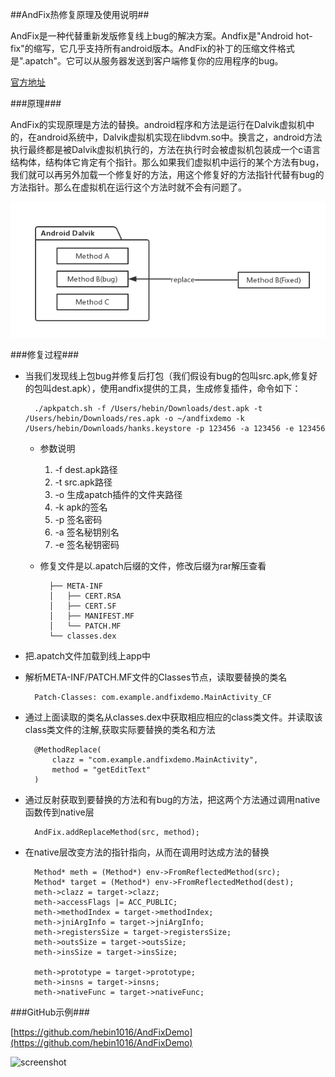 ##AndFix热修复原理及使用说明##

AndFix是一种代替重新发版修复线上bug的解决方案。Andfix是"Android hot-fix"的缩写，它几乎支持所有android版本。AndFix的补丁的压缩文件格式是".apatch"。它可以从服务器发送到客户端修复你的应用程序的bug。

[官方地址](https://github.com/alibaba/AndFix)

###原理###

AndFix的实现原理是方法的替换。android程序和方法是运行在Dalvik虚拟机中的，在android系统中，Dalvik虚拟机实现在libdvm.so中。换言之，android方法执行最终都是被Dalvik虚拟机执行的，方法在执行时会被虚拟机包装成一个c语言结构体，结构体它肯定有个指针。那么如果我们虚拟机中运行的某个方法有bug，我们就可以再另外加载一个修复好的方法，用这个修复好的方法指针代替有bug的方法指针。那么在虚拟机在运行这个方法时就不会有问题了。

![Andfix_Principle](https://github.com/hebin1016/AndFixDemo/blob/master/Andfix_Principle.png)


###修复过程###

* 当我们发现线上包bug并修复后打包（我们假设有bug的包叫src.apk,修复好的包叫dest.apk），使用andfix提供的工具，生成修复插件，命令如下：

		./apkpatch.sh -f /Users/hebin/Downloads/dest.apk -t /Users/hebin/Downloads/res.apk -o ~/andfixdemo -k /Users/hebin/Downloads/hanks.keystore -p 123456 -a 123456 -e 123456
        
	* 参数说明
		1. -f dest.apk路径
		2. -t src.apk路径
		3. -o  生成apatch插件的文件夹路径
		4. -k apk的签名
		5. -p 签名密码	
		6. -a 签名秘钥别名
		7. -e 签名秘钥密码
	
	* 修复文件是以.apatch后缀的文件，修改后缀为rar解压查看
		
			├── META-INF
			│   ├── CERT.RSA
			│   ├── CERT.SF
			│   ├── MANIFEST.MF
			│   └── PATCH.MF
			└── classes.dex
	
* 把.apatch文件加载到线上app中
* 解析META-INF/PATCH.MF文件的Classes节点，读取要替换的类名

    	Patch-Classes: com.example.andfixdemo.MainActivity_CF
    	
* 通过上面读取的类名从classes.dex中获取相应相应的class类文件。并读取该class类文件的注解,获取实际要替换的类名和方法

	    @MethodReplace(
	        clazz = "com.example.andfixdemo.MainActivity",
	        method = "getEditText"
	    )
	    
* 通过反射获取到要替换的方法和有bug的方法，把这两个方法通过调用native函数传到native层

		AndFix.addReplaceMethod(src, method);
	
* 在native层改变方法的指针指向，从而在调用时达成方法的替换

		Method* meth = (Method*) env->FromReflectedMethod(src);
		Method* target = (Method*) env->FromReflectedMethod(dest);
	    meth->clazz = target->clazz;
		meth->accessFlags |= ACC_PUBLIC;
		meth->methodIndex = target->methodIndex;
		meth->jniArgInfo = target->jniArgInfo;
		meth->registersSize = target->registersSize;
		meth->outsSize = target->outsSize;
		meth->insSize = target->insSize;
	
		meth->prototype = target->prototype;
		meth->insns = target->insns;
		meth->nativeFunc = target->nativeFunc;
		

		
###GitHub示例###

[https://github.com/hebin1016/AndFixDemo](https://github.com/hebin1016/AndFixDemo)

![screenshot](https://github.com/hebin1016/AndFixDemo/blob/master/screenshoot.gif)   










